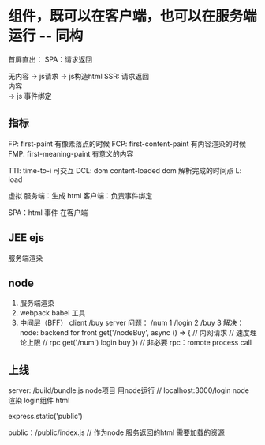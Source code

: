 # 组件，既可以在客户端，也可以在服务端运行 -- 同构

<!-- https://www.jianshu.com/p/a4e0b58fb0a9 -->
首屏直出：
SPA：请求返回<div id="app"></div>无内容 -> js请求 -> js构造html
SSR: 请求返回<div id="app">内容</div> -> js 事件绑定

## 指标

FP: first-paint 有像素落点的时候
FCP: first-content-paint 有内容渲染的时候
FMP: first-meaning-paint 有意义的内容

TTI: time-to-i 可交互
DCL: dom content-loaded dom 解析完成的时间点
L: load

虚拟
服务端：生成 html
客户端：负责事件绑定

SPA：html 事件 在客户端

## JEE ejs

服务端渲染

## node

1. 服务端渲染
2. webpack babel 工具
3. 中间层（BFF）
   client  /buy  server
   问题：
   /num    1
   /login  2
   /buy    3
   解决：
   node: backend for front
   get('/nodeBuy', async () => {
     // 内网请求
     // 速度理论上限
     // rpc
     get('/num') login buy
   })
   // 非必要
   rpc：romote process call

## 上线

server: /build/bundle.js node项目 用node运行
// localhost:3000/login node 渲染 login组件 html

express.static('public')

public：/public/index.js
// 作为node 服务返回的html 需要加载的资源
